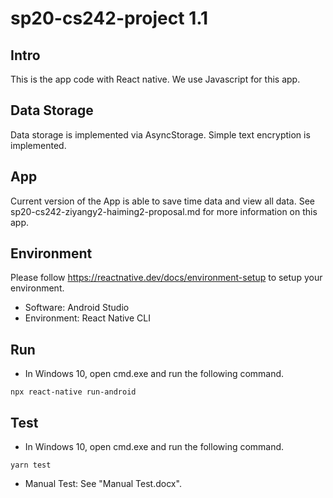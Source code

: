 # sp20-cs242-project 1.1

## Intro
This is the app code with React native.
We use Javascript for this app.

## Data Storage
Data storage is implemented via AsyncStorage.
Simple text encryption is implemented.

## App
Current version of the App is able to save time data and view all data.
See sp20-cs242-ziyangy2-haiming2-proposal.md for more information on this app.

## Environment
Please follow https://reactnative.dev/docs/environment-setup to setup your environment.
- Software: Android Studio
- Environment: React Native CLI

## Run
- In Windows 10, open cmd.exe and run the following command.
```
npx react-native run-android
```

## Test
- In Windows 10, open cmd.exe and run the following command.
```
yarn test
```
- Manual Test: See "Manual Test.docx".
